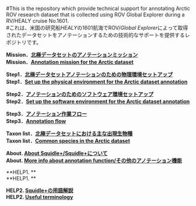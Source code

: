 #This is the repository which provide technical support for annotating Arctic ROV research dataset that is collected using ROV Global Explorer during a RV/HEALY cruise No.1601.<br>
#これは、米国の研究船*HEALY*の1601航海でROV/*Global Explorer*によって取得されたデータセットをアノテーションするための技術的なサポートを提供するレポジトリです。<br>

**Mission．[北極データセットのアノテーションミッション](./mission/mission_for_the_dataset_jp.md)**<br>
**Mission．[Annotation mission for the Arctic dataset](./mission/mission_for_the_dataset_en.md)**

**Step1．[北極データセットアノテーションのための物理環境セットアップ](./setup/setup_physical_environment_jp.md)**<br>
**Step1．[Set up the physical environment for the Arctic dataset annotation](./setup/setup_physical_environment_en.md)**

**Step2．[アノテーションのためのソフトウェア環境セットアップ](./annotation/setup_annotation_software_environment_jp.md)**<br>
**Step2．[Set up the software environment for the Arctic dataset annotation](./annotation/setup_annotation_software_environment_en.md)**

**Step3．[アノテーション作業フロー](./annotation/annotation_flow_jp.md)**<br>
**Step3．[Annotation flow](./annotation/annotation_flow_en.md)**

**Taxon list．[北極データセットにおける主な出現生物種](./taxon/common_species_jp.md)**<br>
**Taxon list．[Common species in the Arctic dataset](./taxon/common_species_en.md)** 

**About. [About Squidle+/Squidle+について](./info/about.md)**<br>
**About. [More info about annotation function/その他のアノテーション機能](./annotation/more_info_about_annotation_function.md)**<br>

**HELP1. **<br>
**HELP1. **<br>

**HELP2. [Squidle+の用語解説](./info/useful_terminology_jp.md)**<br>
**HELP2. [Useful terminology](./info/useful_terminology_en.md)**<br>
